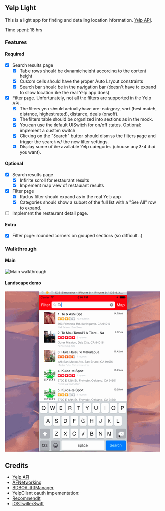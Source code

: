 ## Yelp Light

This is a light app for finding and detailing location information. [Yelp API](http://www.yelp.com/developers).

Time spent: 18 hrs

### Features

#### Required

- [X] Search results page
   - [X] Table rows should be dynamic height according to the content height
   - [X] Custom cells should have the proper Auto Layout constraints
   - [X] Search bar should be in the navigation bar (doesn't have to expand to show location like the real Yelp app does).
- [X] Filter page. Unfortunately, not all the filters are supported in the Yelp API.
   - [X] The filters you should actually have are: category, sort (best match, distance, highest rated), distance, deals (on/off).
   - [X] The filters table should be organized into sections as in the mock.
   - [X] You can use the default UISwitch for on/off states. Optional: implement a custom switch
   - [X] Clicking on the "Search" button should dismiss the filters page and trigger the search w/ the new filter settings.
   - [X] Display some of the available Yelp categories (choose any 3-4 that you want).

#### Optional

- [X] Search results page
   - [X] Infinite scroll for restaurant results
   - [X] Implement map view of restaurant results
- [X] Filter page
   - [X] Radius filter should expand as in the real Yelp app
   - [X] Categories should show a subset of the full list with a "See All" row to expand.
- [ ] Implement the restaurant detail page.

#### Extra

- [X] Filter page: rounded corners on grouped sections (so difficult...)

### Walkthrough

#### Main
![Main walkthrough](yelpdemo2.gif)


#### Landscape demo
![Landscape demo](yelpdemo3a.gif)

Credits
---------
* [Yelp API](http://www.yelp.com/developers)
* [AFNetworking](https://github.com/AFNetworking/AFNetworking)
* [BDBOAuth1Manager](https://github.com/bdbergeron/BDBOAuth1Manager)
* YelpClient oauth implementation:
* [RecommendIt](https://github.com/derrickshowers/RecommendIt)
* [iOSTwitterSwift](https://github.com/alexnj/iOSTwitterSwift)